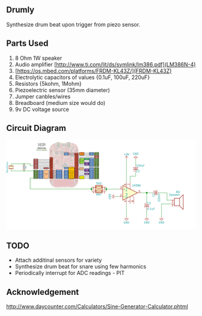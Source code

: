 ## Drumly
Synthesize drum beat upon trigger from piezo sensor.
## Parts Used
1. 8 Ohm 1W speaker
2. Audio amplifier [http://www.ti.com/lit/ds/symlink/lm386.pdf](LM386N-4)
3. [https://os.mbed.com/platforms/FRDM-KL43Z/](FRDM-KL43Z)
4. Electrolytic capacitors of values {0.1uF, 100uF, 220uF}
5. Resistors {5kohm, 1Mohm}
6. Piezoelectric sensor (35mm diameter)
7. Jumper canbles/wires
8. Breadboard (medium size would do) 
9. 9v DC voltage source

## Circuit Diagram
![](circuit.jpg)
## TODO
* Attach additinal sensors for variety
* Synthesize drum beat for snare using few harmonics
* Periodically interrupt for ADC readings - PIT
## Acknowledgement
http://www.daycounter.com/Calculators/Sine-Generator-Calculator.phtml

